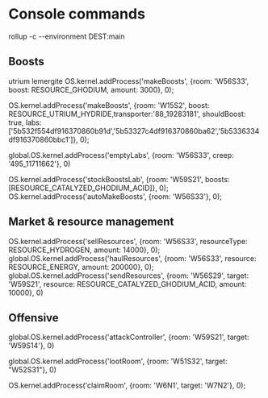 # Console commands

rollup -c --environment DEST:main


## Boosts
utrium lemergite
OS.kernel.addProcess('makeBoosts', {room: 'W56S33', boost: RESOURCE_GHODIUM, amount: 3000}, 0);

OS.kernel.addProcess('makeBoosts', {room: 'W15S2', boost: RESOURCE_UTRIUM_HYDRIDE,transporter:'88_19283181', shouldBoost: true, labs:['5b532f554df916370860b91d','5b53327c4df916370860ba62','5b5336334df916370860bbc1']}, 0);

global.OS.kernel.addProcess('emptyLabs', {room: 'W56S33', creep: '495_11711662'}, 0)

OS.kernel.addProcess('stockBoostsLab', {room: 'W59S21', boosts: [RESOURCE_CATALYZED_GHODIUM_ACID]}, 0);
OS.kernel.addProcess('autoMakeBoosts', {room: 'W56S33'}, 0);

## Market & resource management
OS.kernel.addProcess('sellResources', {room: 'W56S33', resourceType: RESOURCE_HYDROGEN, amount: 14000}, 0);
global.OS.kernel.addProcess('haulResources', {room: 'W56S33', resource: RESOURCE_ENERGY, amount: 200000}, 0);
global.OS.kernel.addProcess('sendResources', {room: 'W56S29', target: 'W59S21', resource: RESOURCE_CATALYZED_GHODIUM_ACID, amount: 10000}, 0)

## Offensive
global.OS.kernel.addProcess('attackController', {room: 'W59S21', target: 'W59S14'}, 0)


global.OS.kernel.addProcess('lootRoom', {room: 'W51S32', target: "W52S31"}, 0)

OS.kernel.addProcess('claimRoom', {room: 'W6N1', target: 'W7N2'}, 0);
